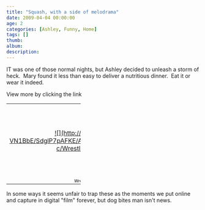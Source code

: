 ```yaml
---
title: "Squash, with a side of melodrama"
date: 2009-04-04 00:00:00
age: 2
categories: [Ashley, Funny, Home]
tags: []
thumb: 
album: 
description: 
---
```

IT was one of those normal nights, but Ashley decided to unleash a storm of heck.  Mary found it less than easy to deliver a nutritious dinner.  Eat it or wear it indeed.  

  

View more by clicking the link
<table style="width: 194px;">
    <tbody>
        <tr>
            <td align="center" style="background: transparent url(http://picasaweb.google.com/s/c/transparent_album_background.gif) no-repeat scroll left center; height: 194px; -moz-background-clip: -moz-initial; -moz-background-origin: -moz-initial; -moz-background-inline-policy: -moz-initial;"><a href="http://picasaweb.google.com/wyseguys/WrestlingWithTheFamily?authkey=Gv1sRgCN-j_v-OmvyLngE&amp;feat=embedwebsite">![](http://lh3.ggpht.com/_bNrV-VN1BbE/SdglP7pAFKE/AAAAAAAADD8/qr0nG3pT6Nw/s160-c/WrestlingWithTheFamily.jpg)</a></td>
        </tr>
        <tr>
            <td style="text-align: center; font-family: arial,sans-serif; font-size: 11px;"><a href="http://picasaweb.google.com/wyseguys/WrestlingWithTheFamily?authkey=Gv1sRgCN-j_v-OmvyLngE&amp;feat=embedwebsite" style="color: rgb(77, 77, 77); font-weight: bold; text-decoration: none;">Wrestling With The Family</a></td>
        </tr>
    </tbody>
</table>
  

In some ways it seems unfair to trap these as the moments we put online and capture in digital "film" forever, but dog bites man isn't news.
